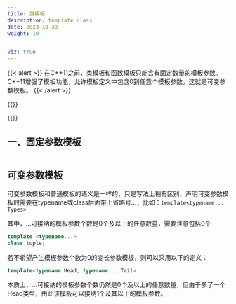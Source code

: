 ```yaml
---
title: 类模板
description: template class
date: 2023-10-30
weight: 10


viz: true
---
```

<style>
th, td {
  border: 1px solid rgb(190, 190, 190);
}
</style>
{{< alert >}}
在C++11之前，类模板和函数模板只能含有固定数量的模板参数。C++11增强了模板功能，允许模板定义中包含0到任意个模板参数，这就是可变参数模板。
{{< /alert >}}

{{<alert>}}

{{</alert>}}

## 一、固定参数模板


```c++

```




## 可变参数模板

可变参数模板和普通模板的语义是一样的，只是写法上稍有区别，声明可变参数模板时需要在typename或class后面带上省略号...，比如：`template<typename... Types>`

其中，...可接纳的模板参数个数是0个及以上的任意数量，需要注意包括0个

```c++
template <typename...>
class tuple;

```

若不希望产生模板参数个数为0的变长参数模板，则可以采用以下的定义：
```c++
template<typename Head, typename... Tail>
```
本质上，...可接纳的模板参数个数仍然是0个及以上的任意数量，但由于多了一个Head类型，由此该模板可以接纳1个及其以上的模板参数。





